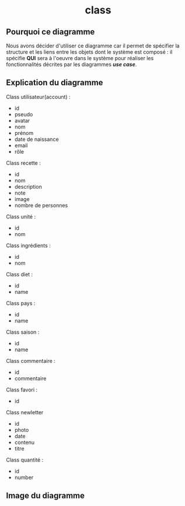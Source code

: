 # <center> class </center>

## Pourquoi ce diagramme

Nous avons décider d'utiliser ce diagramme car il permet de spécifier la structure et les liens entre les objets dont le système est composé : il spécifie **QUI** sera à l'oeuvre dans le système pour réaliser les fonctionnalités décrites par les diagrammes ***use case***.

## Explication du diagramme

Class utilisateur(account) : 
- id
- pseudo
- avatar
- nom
- prénom
- date de naissance
- email
- rôle

Class recette : 
- id
- nom
- description
- note
- image
- nombre de personnes

Class unité : 
- id
- nom

Class ingrédients :
- id
- nom

Class diet :
- id
- name

Class pays : 
- id
- name

Class saison : 
- id
- name

Class commentaire : 
- id
- commentaire

Class favori :
- id

Class newletter
- id
- photo
- date
- contenu
- titre

Class quantité :
- id
- number

## Image du diagramme